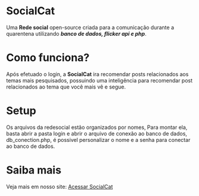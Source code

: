 # SocialCat
  Uma **Rede social** open-source criada para a comunicação durante a quarentena utilizando ***banco de dados, flicker api e php***.

# Como funciona?
  Após efetuado o login, a **SocialCat** ira recomendar posts relacionados aos temas mais pesquisados, possuindo uma inteligência para recomendar post relacionados ao tema que você mais vê e segue.

# Setup
  Os arquivos da redesocial estão organizados por nomes, Para montar ela, basta abrir a pasta login e abrir o arquivo de conexão ao banco de dados, db_conection.php, é possivel personalizar o nome e a senha para conectar ao banco de dados.
 
# Saiba mais
  Veja mais em nosso site: <a target="_blank" rel="noopener noreferrer" href="https://socialcat.ga/">Acessar SocialCat</a>
